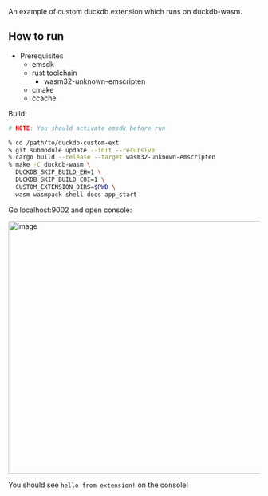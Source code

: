 An example of custom duckdb extension which runs on duckdb-wasm.

## How to run

- Prerequisites
  * emsdk
  * rust toolchain
      - wasm32-unknown-emscripten
  * cmake
  * ccache

Build:
```bash
# NOTE: You should activate emsdk before run

% cd /path/to/duckdb-custom-ext
% git submodule update --init --recursive
% cargo build --release --target wasm32-unknown-emscripten
% make -C duckdb-wasm \
  DUCKDB_SKIP_BUILD_EH=1 \
  DUCKDB_SKIP_BUILD_COI=1 \
  CUSTOM_EXTENSION_DIRS=$PWD \
  wasm wasmpack shell docs app_start
```

Go localhost:9002 and open console:

<img width="507" alt="image" src="https://user-images.githubusercontent.com/6070684/265238826-7930439f-0871-4fc9-8f05-1b8c025b2c2e.png">

You should see `hello from extension!` on the console!
